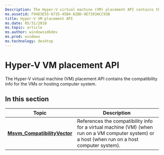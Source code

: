 ```yaml
---
Description: The Hyper-V virtual machine (VM) placement API contains the compatibility info for the VMs or hosting computer system.
ms.assetid: F94D3E55-6735-45B4-82BD-9E7393ACC93B
title: Hyper-V VM placement API
ms.date: 05/31/2018
ms.topic: article
ms.author: windowssdkdev
ms.prod: windows
ms.technology: desktop
---
```


# Hyper-V VM placement API

The Hyper-V virtual machine (VM) placement API contains the compatibility info for the VMs or hosting computer system.

## In this section



| Topic                                                                    | Description                                                                                                                                                |
|--------------------------------------------------------------------------|------------------------------------------------------------------------------------------------------------------------------------------------------------|
| [**Msvm\_CompatibilityVector**](msvm-compatibilityvector.md)<br/> | References the compatibility info for a virtual machine (VM) (when run on a VM computer system) or a host (when run on a host computer system).<br/> |



 

 

 




